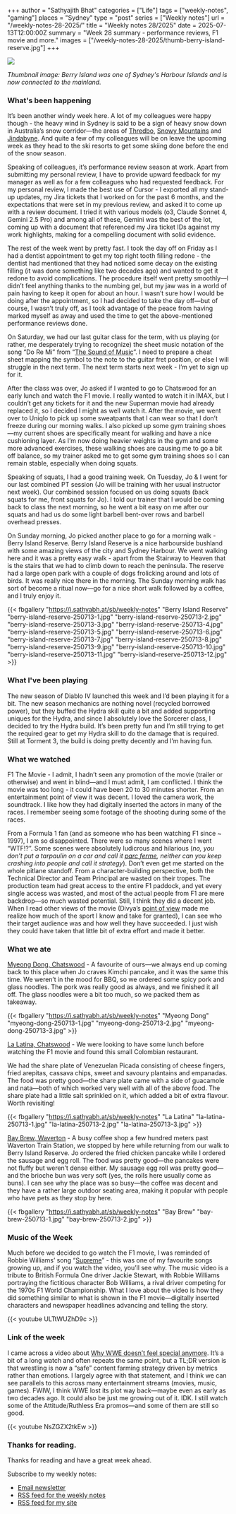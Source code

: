+++
author = "Sathyajith Bhat"
categories = ["Life"]
tags = ["weekly-notes", "gaming"]
places = "Sydney"
type = "post"
series = ["Weekly notes"]
url = "/weekly-notes-28-2025/"
title = "Weekly notes 28/2025"
date = 2025-07-13T12:00:00Z
summary = "Week 28 summary - performance reviews, F1 movie and more."
images = ["/weekly-notes-28-2025/thumb-berry-island-reserve.jpg"]
+++

![](thumb-berry-island-reserve.jpg)

_Thumbnail image: Berry Island was one of Sydney's Harbour Islands and is now connected to the mainland._

### What's been happening

It’s been another windy week here. A lot of my colleagues were happy though - the heavy wind in Sydney is said to be a sign of heavy snow down in Australia’s snow corridor—the areas of [Thredbo](https://www.visitnsw.com/destinations/snowy-mountains/kosciuszko-national-park/thredbo), [Snowy Mountains](https://en.wikipedia.org/wiki/Snowy_Mountains) and [Jindabyne](https://en.wikipedia.org/wiki/Jindabyne,_New_South_Wales). And quite a few of my colleagues will be on leave the upcoming week as they head to the ski resorts to get some skiing done before the end of the snow season. 

Speaking of colleagues, it’s performance review season at work. Apart from submitting my personal review, I have to provide upward feedback for my manager as well as for a few colleagues who had requested feedback. For my personal review, I made the best use of Cursor - I exported all my stand-up updates, my Jira tickets that I worked on for the past 6 months, and the expectations that were set in my previous review, and asked it to come up with a review document. I tried it with various models (o3, Claude Sonnet 4, Gemini 2.5 Pro) and among all of these, Gemini was the best of the lot, coming up with a document that referenced my Jira ticket IDs against my work highlights, making for a compelling document with solid evidence. 

The rest of the week went by pretty fast. I took the day off on Friday as I had a dentist appointment to get my top right tooth filling redone - the dentist had mentioned that they had noticed some decay on the existing filling (it was done something like two decades ago) and wanted to get it redone to avoid complications. The procedure itself went pretty smoothly—I didn’t feel anything thanks to the numbing gel, but my jaw was in a world of pain having to keep it open for about an hour. I wasn’t sure how I would be doing after the appointment, so I had decided to take the day off—but of course, I wasn’t truly off, as I took advantage of the peace from having marked myself as away and used the time to get the above-mentioned performance reviews done. 

On Saturday, we had our last guitar class for the term, with us playing (or rather, me desperately trying to recognize) the sheet music notation of the song “Do Re Mi” from “[The Sound of Music](https://www.youtube.com/watch?v=drnBMAEA3AM)”. I need to prepare a cheat sheet mapping the symbol to the note to the guitar fret position, or else I will struggle in the next term. The next term starts next week - I’m yet to sign up for it. 

After the class was over, Jo asked if I wanted to go to Chatswood for an early lunch and watch the F1 movie. I really wanted to watch it in IMAX, but I couldn’t get any tickets for it and the new Superman movie had already replaced it, so I decided I might as well watch it. After the movie, we went over to Uniqlo to pick up some sweatpants that I can wear so that I don’t freeze during our morning walks. I also picked up some gym training shoes—my current shoes are specifically meant for walking and have a nice cushioning layer. As I’m now doing heavier weights in the gym and some more advanced exercises, these walking shoes are causing me to go a bit off balance, so my trainer asked me to get some gym training shoes so I can remain stable, especially when doing squats. 

Speaking of squats, I had a good training week. On Tuesday, Jo & I went for our last combined PT session (Jo will be training with her usual instructor next week). Our combined session focused on us doing squats (back squats for me, front squats for Jo). I told our trainer that I would be coming back to class the next morning, so he went a bit easy on me after our squats and had us do some light barbell bent-over rows and barbell overhead presses.

On Sunday morning, Jo picked another place to go for a morning walk - Berry Island Reserve. Berry Island Reserve is a nice harbourside bushland with some amazing views of the city and Sydney Harbour. We went walking here and it was a pretty easy walk - apart from the Stairway to Heaven that is the stairs that we had to climb down to reach the peninsula. The reserve had a large open park with a couple of dogs frolicking around and lots of birds. It was really nice there in the morning. The Sunday morning walk has sort of become a ritual now—go for a nice short walk followed by a coffee, and I truly enjoy it. 

<div class="strava-embed-placeholder" data-embed-type="activity" data-embed-id="15095106188" data-style="standard" data-from-embed="false"></div><script src="https://strava-embeds.com/embed.js"></script>

{{< fbgallery "https://i.sathyabh.at/sb/weekly-notes" "Berry Island Reserve" "berry-island-reserve-250713-1.jpg" "berry-island-reserve-250713-2.jpg" "berry-island-reserve-250713-3.jpg" "berry-island-reserve-250713-4.jpg" "berry-island-reserve-250713-5.jpg" "berry-island-reserve-250713-6.jpg" "berry-island-reserve-250713-7.jpg" "berry-island-reserve-250713-8.jpg" "berry-island-reserve-250713-9.jpg" "berry-island-reserve-250713-10.jpg" "berry-island-reserve-250713-11.jpg" "berry-island-reserve-250713-12.jpg" >}}

### What I've been playing

The new season of Diablo IV launched this week and I’d been playing it for a bit. The new season mechanics are nothing novel (recycled borrowed power), but they buffed the Hydra skill quite a bit and added supporting uniques for the Hydra, and since I absolutely love the Sorcerer class, I decided to try the Hydra build. It’s been pretty fun and I’m still trying to get the required gear to get my Hydra skill to do the damage that is required. Still at Torment 3, the build is doing pretty decently and I’m having fun.

### What we watched

F1 The Movie - I admit, I hadn’t seen any promotion of the movie (trailer or otherwise) and went in blind—and I must admit, I am conflicted. I think the movie was too long - it could have been 20 to 30 minutes shorter. From an entertainment point of view it was decent. I loved the camera work, the soundtrack. I like how they had digitally inserted the actors in many of the races. I remember seeing some footage of the shooting during some of the races. 

From a Formula 1 fan (and as someone who has been watching F1 since ~ 1997), I am so disappointed. There were so many scenes where I went “WTF!?”. Some scenes were absolutely ludicrous and hilarious (_no, you don’t put a tarpaulin on a car and call it [parc ferme](https://en.wikipedia.org/wiki/Parc_ferm%C3%A9), neither can you keep crashing into people and call it strategy_). Don’t even get me started on the whole pitlane standoff. From a character-building perspective, both the Technical Director and Team Principal are wasted on their tropes. The production team had great access to the entire F1 paddock, and yet every single access was wasted, and most of the actual people from F1 are mere backdrop—so much wasted potential. Still, I think they did a decent job. When I read other views of the movie (Divya’s [point of view](https://divyashivaram.substack.com/p/week-note-goodbye-june) made me realize how much of the sport I know and take for granted), I can see who their target audience was and how well they have succeeded. I just wish they could have taken that little bit of extra effort and made it better.

### What we ate

[Myeong Dong, Chatswood](https://foursquare.com/v/myeong-dong/5c2df63bc0af57002cc3bc8e) - A favourite of ours—we always end up coming back to this place when Jo craves Kimchi pancake, and it was the same this time. We weren’t in the mood for BBQ, so we ordered some spicy pork and glass noodles. The pork was really good as always, and we finished it all off. The glass noodles were a bit too much, so we packed them as takeaway.

{{< fbgallery "https://i.sathyabh.at/sb/weekly-notes" "Myeong Dong" "myeong-dong-250713-1.jpg" "myeong-dong-250713-2.jpg" "myeong-dong-250713-3.jpg" >}}

[La Latina, Chatswood](https://maps.app.goo.gl/ZXbABG1v3BTcHjWV6) - We were looking to have some lunch before watching the F1 movie and found this small Colombian restaurant. 

We had the share plate of Venezuelan Picada consisting of cheese fingers, fried arepitas, cassava chips, sweet and savoury plantains and empanadas. The food was pretty good—the share plate came with a side of guacamole and nata—both of which worked very well with all of the above food. The share plate had a little salt sprinkled on it, which added a bit of extra flavour. Worth revisiting!

{{< fbgallery "https://i.sathyabh.at/sb/weekly-notes" "La Latina" "la-latina-250713-1.jpg" "la-latina-250713-2.jpg" "la-latina-250713-3.jpg" >}}

[Bay Brew, Waverton](https://maps.app.goo.gl/jcu8RHVqsg9X9xcQ6) - A busy coffee shop a few hundred meters past Waverton Train Station, we stopped by here while returning from our walk to Berry Island Reserve. Jo ordered the fried chicken pancake while I ordered the sausage and egg roll. The food was pretty good—the pancakes were not fluffy but weren’t dense either. My sausage egg roll was pretty good—and the brioche bun was very soft (yes, the rolls here usually come as buns). I can see why the place was so busy—the coffee was decent and they have a rather large outdoor seating area, making it popular with people who have pets as they stop by here.

{{< fbgallery "https://i.sathyabh.at/sb/weekly-notes" "Bay Brew" "bay-brew-250713-1.jpg" "bay-brew-250713-2.jpg" >}}


### Music of the Week

Much before we decided to go watch the F1 movie, I was reminded of Robbie Williams’ song “[Supreme](https://www.youtube.com/watch?v=ULTtWUZhD9c)” - this was one of my favourite songs growing up, and if you watch the video, you’ll see why. The music video is a tribute to British Formula One driver Jackie Stewart, with Robbie Williams portraying the fictitious character Bob Williams, a rival driver competing for the 1970s F1 World Championship. What I love about the video is how they did something similar to what is shown in the F1 movie—digitally inserted characters and newspaper headlines advancing and telling the story. 

{{< youtube ULTtWUZhD9c >}}

### Link of the week

I came across a video about [Why WWE doesn’t feel special anymore](https://youtu.be/NsZGZX2tkEw). It’s a bit of a long watch and often repeats the same point, but a TL;DR version is that wrestling is now a “safe” content farming strategy driven by metrics rather than emotions. I largely agree with that statement, and I think we can see parallels to this across many entertainment streams (movies, music, games). FWIW, I think WWE lost its plot way back—maybe even as early as two decades ago. It could also be just me growing out of it. IDK. I still watch some of the Attitude/Ruthless Era promos—and some of them are still so good. 

{{< youtube NsZGZX2tkEw  >}}

### Thanks for reading.
Thanks for reading and have a great week ahead. 

Subscribe to my weekly notes:
- [Email newsletter](https://sathyabhat.substack.com/)
- [RSS feed for the weekly notes](https://sathyabh.at/series/weekly-notes/index.xml)
- [RSS feed for my site](https://sathyabh.at/index.xml)

